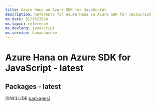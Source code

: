 ```yaml
---
title: Azure Hana on Azure SDK for JavaScript
description: Reference for Azure Hana on Azure SDK for JavaScript
ms.date: 01/30/2024
ms.topic: reference
ms.devlang: javascript
ms.service: hanaonazure
---
```

# Azure Hana on Azure SDK for JavaScript - latest
## Packages - latest
[!INCLUDE [packages](hana-on-azure-index.md)]
